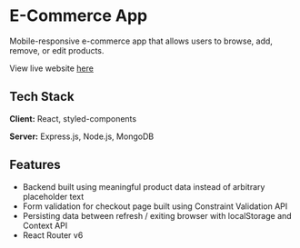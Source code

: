 # E-Commerce App

Mobile-responsive e-commerce app that allows users to browse, add, remove, or edit products.

View live website [here](https://bwse.herokuapp.com)

## Tech Stack

**Client:** React, styled-components

**Server:** Express.js, Node.js, MongoDB

## Features
- Backend built using meaningful product data instead of arbitrary placeholder text 
- Form validation for checkout page built using Constraint Validation API
- Persisting data between refresh / exiting browser with localStorage and Context API
- React Router v6

